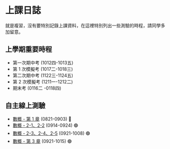 # 上課日誌

就是複習，沒有要特別記錄上課資料，在這裡特別列出一些測驗的時程，請同學多加留意。


## 上學期重要時程

- 第一次期中考 (1012四-1013五)
- 第 1 次模擬考 (1017二-1018三)
- 第二次期中考 (1122三-1124五)
- 第 2 次模擬考 (1211一-1212二)
- 期末考 (0116二 -0118四)

## 自主線上測驗

- [數概 - 第 1 章](http://exam.chwa.com.tw/CHWA_EXAM/student.html#/login?testid=253992) (0821-0903) 🛑
- [數概 - 2-1、2-2](http://exam.chwa.com.tw/CHWA_EXAM/student.html#/login?testid=258282) (0914-0924) 🟢
- [數概 - 2-3、2-4、2-5](http://exam.chwa.com.tw/CHWA_EXAM/student.html#/login?testid=261073) (0921-1008) 🟢
- [數概 - 第 3 章](http://exam.chwa.com.tw/CHWA_EXAM/student.html#/login?testid=261084) (0921-1015) 🟢